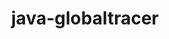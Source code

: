---
title: java-globaltracer
registryType: instrumentation
tags:
  - opentracing
  - Shell
repo: https://github.com/opentracing-contrib/java-globaltracer
license: Apache License 2.0
description: (deprecated) Global OpenTracing Tracer resolution for Java
authors: OpenTracing Contributors
---